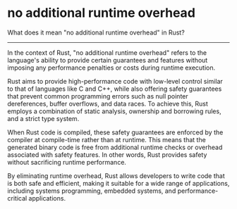 # no additional runtime overhead

What does it mean "no additional runtime overhead" in Rust?

___

In the context of Rust, "no additional runtime overhead" refers to the language's ability to provide certain guarantees and features without imposing any performance penalties or costs during runtime execution.

Rust aims to provide high-performance code with low-level control similar to that of languages like C and C++, while also offering safety guarantees that prevent common programming errors such as null pointer dereferences, buffer overflows, and data races. To achieve this, Rust employs a combination of static analysis, ownership and borrowing rules, and a strict type system.

When Rust code is compiled, these safety guarantees are enforced by the compiler at compile-time rather than at runtime. This means that the generated binary code is free from additional runtime checks or overhead associated with safety features. In other words, Rust provides safety without sacrificing runtime performance.

By eliminating runtime overhead, Rust allows developers to write code that is both safe and efficient, making it suitable for a wide range of applications, including systems programming, embedded systems, and performance-critical applications.